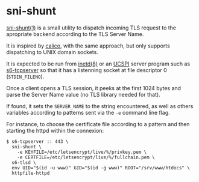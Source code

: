 sni-shunt
=========

[sni-shunt(1)](//code.z0.is/man/sni-shunt.1) is a small utility to
dispatch incoming TLS request to the apropriate backend according to the TLS
Server Name.

It is inspired by [calico](https://git.causal.agency/pounce/about/calico.1),
with the same approach, but only supports dispatching to UNIX domain sockets.

It is expected to be run from [inetd(8)](https://en.wikipedia.org/wiki/Inetd)
or an [UCSPI](https://cr.yp.to/proto/ucspi.txt) server program such as
[s6-tcpserver](https://skarnet.org/software/s6-networking/s6-tcpserver.html)
so that it has a listenning socket at file descriptor 0 (`STDIN_FILENO`).

Once a client opens a TLS session, it peeks at the first 1024 bytes and parse
the Server Name value (no TLS library needed for that).

If found, it sets the `SERVER_NAME` to the string encountered, as well as 
others variables according to patterns sent via the `-e` command line flag.

For instance, to choose the certificate file according to a pattern and then
starting the httpd within the connexion:

```
$ s6-tcpserver :: 443 \
  sni-shunt \
    -e KEYFILE=/etc/letsencrypt/live/%/privkey.pem \
    -e CERTFILE=/etc/letsencrypt/live/%/fullchain.pem \
  s6-tlsd \
  env UID="$(id -u www)" GID="$(id -g www)" ROOT="/srv/www/htdocs" \
  httpfile-httpd
```
